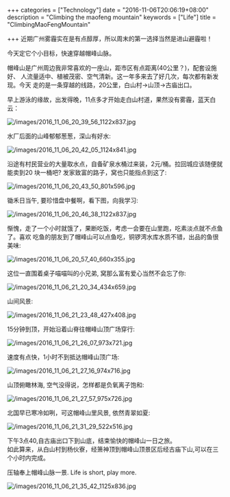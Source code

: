 +++
categories = ["Technology"]
date = "2016-11-06T20:06:19+08:00"
description = "Climbing the maofeng mountain"
keywords = ["Life"]
title = "ClimbingMaoFengMountain"

+++
近期广州雾霾实在是有点醇厚，所以周末的第一选择当然是进山避霾啦！    

今天定它个小目标，快速穿越帽峰山脉。    

帽峰山是广州周边我非常喜欢的一座山，距市区有点距离(40公里？)，配套设施好、
人流量适中、植被茂密、空气清新。这一年多来去了好几次，每次都有新发现。今天
走的是一条穿越的线路，20公里，白山村->山顶->古庙出口。    

早上游泳的缘故，出发得晚，11点多才开始走白山村道，果然没有雾霾，蓝天白云：    

![/images/2016_11_06_20_39_56_1122x837.jpg](/images/2016_11_06_20_39_56_1122x837.jpg)        

水厂后面的山峰郁郁葱葱，深山有好水:    

![/images/2016_11_06_20_42_05_1124x841.jpg](/images/2016_11_06_20_42_05_1124x841.jpg)    

沿途有村民营业的大量取水点，自备矿泉水桶过来装，2元/桶。拉回城应该随便就能卖到20
块一桶吧? 发家致富的路子，窝也只能指点到这了:    

![/images/2016_11_06_20_43_50_801x596.jpg](/images/2016_11_06_20_43_50_801x596.jpg)    

锄禾日当午, 要珍惜盘中餐啊，看下图，向我学习:    

![/images/2016_11_06_20_46_38_1122x837.jpg](/images/2016_11_06_20_46_38_1122x837.jpg)    

惭愧，走了一个小时就饿了，果断吃饭，考虑一会要在山里跑，吃素淡点就不点鱼了。喜欢
吃鱼的朋友到了帽峰山可以点鱼吃，铜锣湾水库水质不错，出品的鱼很美味:    

![/images/2016_11_06_20_57_40_660x355.jpg](/images/2016_11_06_20_57_40_660x355.jpg)    

这位一直围着桌子喵喵叫的小兄弟, 窝那么富有爱心当然不会忘了你:    

![/images/2016_11_06_21_20_34_434x659.jpg](/images/2016_11_06_21_20_34_434x659.jpg)    

山间风景:    

![/images/2016_11_06_21_23_48_427x408.jpg](/images/2016_11_06_21_23_48_427x408.jpg)   

15分钟到顶，开始沿着山脊往帽峰山顶广场穿行:    

![/images/2016_11_06_21_26_07_973x721.jpg](/images/2016_11_06_21_26_07_973x721.jpg)    

速度有点快，1小时不到抵达帽峰山顶广场:    

![/images/2016_11_06_21_27_16_974x716.jpg](/images/2016_11_06_21_27_16_974x716.jpg)    

山顶俯瞰林海, 空气没得说，怎样都是负氧离子饱和:    

![/images/2016_11_06_21_27_57_975x726.jpg](/images/2016_11_06_21_27_57_975x726.jpg)    

北国早已寒冷如咧，可这帽峰山里风景, 依然青翠如夏:  

![/images/2016_11_06_21_31_29_522x516.jpg](/images/2016_11_06_21_31_29_522x516.jpg)    

下午3点40,自古庙出口下到山底，结束愉快的帽峰山一日之旅。    
如此算来，从白山村到杨伙寮，经箫神顶到帽峰山顶景区后经古庙下山,可以在三个小时内完成。    

压轴奉上帽峰山脉一景. Life is short, play more.    

![/images/2016_11_06_21_35_42_1125x836.jpg](/images/2016_11_06_21_35_42_1125x836.jpg)    
